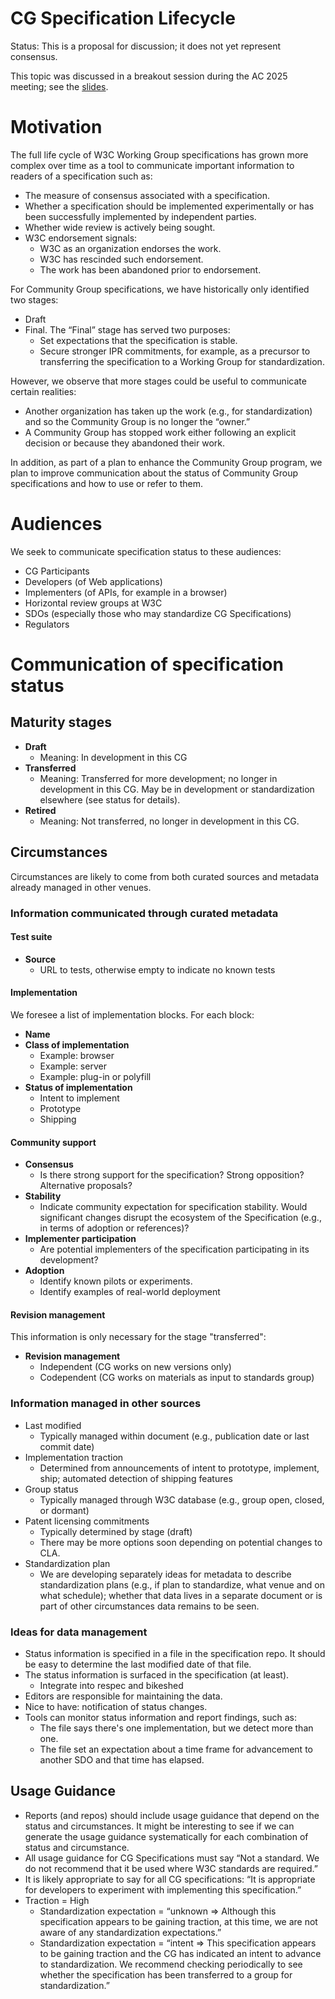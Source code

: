 # CG Specification Lifecycle
Status: This is a proposal for discussion; it does not yet represent consensus.

This topic was discussed in a breakout session during the AC 2025 meeting; see the [slides](https://www.w3.org/2025/Talks/cg-breakout-ac2025.pdf).

# Motivation

The full life cycle of W3C Working Group specifications has grown more complex over time as a tool to communicate important information to readers of a specification such as:

* The measure of consensus associated with a specification.
* Whether a specification should be implemented experimentally or has been successfully implemented by independent parties.
* Whether wide review is actively being sought.
* W3C endorsement signals:
   * W3C as an organization endorses the work.
   * W3C has rescinded such endorsement.
   * The work has been abandoned prior to endorsement.

For Community Group specifications, we have historically only identified two stages:

* Draft
* Final. The “Final” stage has served two purposes:
   * Set expectations that the specification is stable.
   * Secure stronger IPR commitments, for example, as a precursor to transferring the specification to a Working Group for standardization.

However, we observe that more stages could be useful to communicate certain realities:

* Another organization has taken up the work (e.g., for standardization) and so the Community Group is no longer the “owner.”
* A Community Group has stopped work either following an explicit decision or because they abandoned their work.

In addition, as part of a plan to enhance the Community Group program, we plan to improve communication about the status of Community Group specifications and how to use or refer to them.

# Audiences

We seek to communicate specification status to these audiences:

* CG Participants
* Developers (of Web applications)
* Implementers (of APIs, for example in a browser)
* Horizontal review groups at W3C
* SDOs (especially those who may standardize CG Specifications)
* Regulators

# Communication of specification status

## Maturity stages

* **Draft**
   * Meaning: In development in this CG
* **Transferred** 
   * Meaning: Transferred for more development; no longer in development in this CG. May be in development or standardization elsewhere (see status for details).
* **Retired**
   * Meaning: Not transferred, no longer in development in this CG.

## Circumstances

Circumstances are likely to come from both curated sources and metadata already managed in other venues.

### Information communicated through curated metadata

#### Test suite

* **Source**
  * URL to tests, otherwise empty to indicate no known tests

#### Implementation

We foresee a list of implementation blocks. For each block:

* **Name**
* **Class of implementation** 
  * Example: browser
  * Example: server 
  * Example: plug-in or polyfill
* **Status of implementation**
  * Intent to implement
  * Prototype
  * Shipping

#### Community support

* **Consensus**  
  * Is there strong support for the specification? Strong opposition? Alternative proposals?
* **Stability**
  * Indicate community expectation for specification stability. Would significant changes disrupt the ecosystem of the Specification (e.g., in terms of adoption or references)?
* **Implementer participation**  
  * Are potential implementers of the specification participating in its development?
* **Adoption**
  * Identify known pilots or experiments.
  * Identify examples of real-world deployment

#### Revision management

This information is only necessary for the stage "transferred":

* **Revision management**
  * Independent (CG works on new versions only)
  * Codependent (CG works on materials as input to standards group)
   
   
### Information managed in other sources

* Last modified
  * Typically managed within document (e.g., publication date or last commit date)
* Implementation traction
  * Determined from announcements of intent to prototype, implement, ship; automated detection of shipping features
* Group status
  * Typically managed through W3C database (e.g., group open, closed, or dormant)
* Patent licensing commitments
  * Typically determined by stage (draft)
  * There may be more options soon depending on potential changes to CLA.
* Standardization plan
  * We are developing separately ideas for metadata to describe standardization plans (e.g., if plan to standardize, what venue and on what schedule); whether that data lives
in a separate document or is part of other circumstances data remains to be seen.

### Ideas for data management

* Status information is specified in a file in the specification repo. It should be easy to determine the last modified date of that file.
* The status information is surfaced in the specification (at least).
   * Integrate into respec and bikeshed
* Editors are responsible for maintaining the data.
* Nice to have: notification of status changes.
* Tools can monitor status information and report findings, such as:
   * The file says there's one implementation, but we detect more than one.
   * The file set an expectation about a time frame for advancement to another SDO and that time has elapsed.

## Usage Guidance

* Reports (and repos) should include usage guidance that depend on the status and circumstances. It might be interesting to see if we can generate the usage guidance systematically for each combination of status and circumstance.
* All usage guidance for CG Specifications must say “Not a standard. We do not recommend that it be used where W3C standards are required.” 
* It is likely appropriate to say for all CG specifications: “It is appropriate for developers to experiment with implementing this specification.”
* Traction = High
   * Standardization expectation = “unknown => Although this specification appears to be gaining traction, at this time, we are not aware of any standardization expectations.”
   * Standardization expectation = “intent => This specification appears to be gaining traction and the CG has indicated an intent to advance to standardization. We recommend checking periodically to see whether the specification has been transferred to a group for standardization.”

